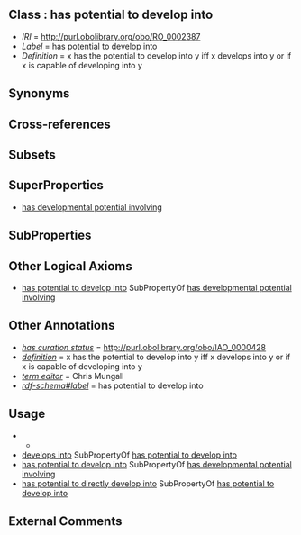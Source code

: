 
## Class : has potential to develop into

 * *IRI* = http://purl.obolibrary.org/obo/RO_0002387
 * *Label* = has potential to develop into
 * *Definition* = x has the potential to develop into y iff x develops into y or if x is capable of developing into y

## Synonyms


## Cross-references


## Subsets


## SuperProperties

 * [has developmental potential involving](../../RO/84/RO_0002384.md)

## SubProperties


## Other Logical Axioms

 * [has potential to develop into](../../RO/87/RO_0002387.md) SubPropertyOf [has developmental potential involving](../../RO/84/RO_0002384.md)

## Other Annotations

 * *[has curation status](../../IAO/14/IAO_0000114.md)* = http://purl.obolibrary.org/obo/IAO_0000428
 * *[definition](../../IAO/15/IAO_0000115.md)* = x has the potential to develop into y iff x develops into y or if x is capable of developing into y
 * *[term editor](../../IAO/17/IAO_0000117.md)* = Chris Mungall
 * *[rdf-schema#label](../../el/rdf-schema#label.md)* = has potential to develop into

## Usage

 * -
 * [develops into](../../RO/03/RO_0002203.md) SubPropertyOf [has potential to develop into](../../RO/87/RO_0002387.md)
 * [has potential to develop into](../../RO/87/RO_0002387.md) SubPropertyOf [has developmental potential involving](../../RO/84/RO_0002384.md)
 * [has potential to directly develop into](../../RO/88/RO_0002388.md) SubPropertyOf [has potential to develop into](../../RO/87/RO_0002387.md)

## External Comments

